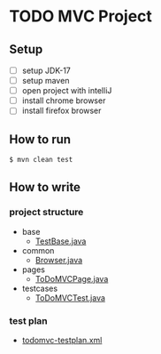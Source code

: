 # TODO MVC Project 

## Setup
- [ ] setup JDK-17
- [ ] setup maven
- [ ] open project with intelliJ
- [ ] install chrome browser
- [ ] install firefox browser

## How to run
```shell
$ mvn clean test
```

## How to write
### project structure
- base
  - [TestBase.java](src%2Ftest%2Fjava%2Fbase%2FTestBase.java) 
- common
  - [Browser.java](src%2Ftest%2Fjava%2Fcommon%2FBrowser.java) 
- pages
  - [ToDoMVCPage.java](src%2Ftest%2Fjava%2Fpages%2FToDoMVCPage.java) 
- testcases
  - [ToDoMVCTest.java](src%2Ftest%2Fjava%2Ftestcases%2FToDoMVCTest.java) 
### test plan
- [todomvc-testplan.xml](todomvc-testplan.xml)